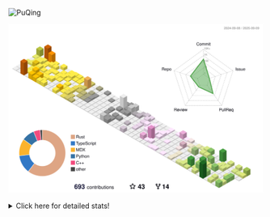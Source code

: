 ![PuQing](https://user-images.githubusercontent.com/27223114/171565019-9a56fae6-b08b-421f-99db-7e830da42371.png)

![](./profile-3d-contrib/profile-season-animate.svg)

<details>
<summary>Click here for detailed stats!</summary>

<!--START_SECTION:waka-->
![Lines of code](https://img.shields.io/badge/From%20Hello%20World%20I%27ve%20Written-2.7%20million%20lines%20of%20code-blue)

**🐱 My GitHub Data** 

> 📦 454.4 kB Used in GitHub's Storage 
 > 
> 🏆 439 Contributions in the Year 2025
 > 
> 🚫 Not Opted to Hire
 > 
> 📜 34 Public Repositories 
 > 
> 🔑 34 Private Repositories 
 > 
**I'm an Early 🐤** 

```text
🌞 Morning                956 commits         ██░░░░░░░░░░░░░░░░░░░░░░░   09.22 % 
🌆 Daytime                4507 commits        ███████████░░░░░░░░░░░░░░   43.45 % 
🌃 Evening                2722 commits        ███████░░░░░░░░░░░░░░░░░░   26.24 % 
🌙 Night                  2188 commits        █████░░░░░░░░░░░░░░░░░░░░   21.09 % 
```


📊 **This Week I Spent My Time On** 

```text
💬 Programming Languages: 
Swift                    9 hrs 15 mins       ███████░░░░░░░░░░░░░░░░░░   29.40 % 
Python                   6 hrs 38 mins       █████░░░░░░░░░░░░░░░░░░░░   21.11 % 
TypeScript               4 hrs 12 mins       ███░░░░░░░░░░░░░░░░░░░░░░   13.36 % 
Typst                    3 hrs 23 mins       ███░░░░░░░░░░░░░░░░░░░░░░   10.79 % 
C++                      3 hrs 8 mins        ██░░░░░░░░░░░░░░░░░░░░░░░   09.98 % 

🔥 Editors: 
VS Code                  31 hrs 29 mins      █████████████████████████   100.00 % 

💻 Operating System: 
Mac                      12 hrs 55 mins      ██████████░░░░░░░░░░░░░░░   41.03 % 
WSL                      10 hrs 5 mins       ████████░░░░░░░░░░░░░░░░░   32.07 % 
Linux                    8 hrs 28 mins       ███████░░░░░░░░░░░░░░░░░░   26.90 % 
```


<!--END_SECTION:waka-->
</details>

